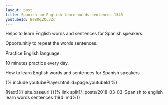 ```yaml
---
layout: post
title: Spanish to English learn words sentences 1340 
youtubeId: BeBRqZQLvZc
---
```

 
 
Helps to learn English words and sentences for Spanish speakers.

Opportunitiy to repeat the words sentences. 

Practice English language. 
 
10 minutes practice every day. 
 
How to learn English words and sentences for Spanish speakers 
 
{% include youtubePlayer.html id=page.youtubeId %}
 
 
[Next]({{ site.baseurl }}{% link  split1/_posts/2018-03-03-Spanish to english learn words sentences 1194 .md%})
 
